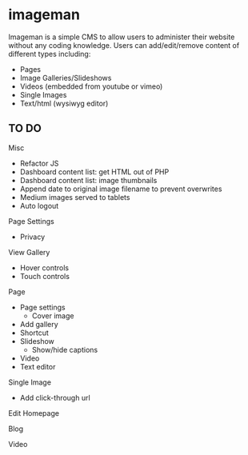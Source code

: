 # imageman

Imageman is a simple CMS to allow users to administer their website without any coding knowledge. Users can add/edit/remove content of different types including:
- Pages
- Image Galleries/Slideshows
- Videos (embedded from youtube or vimeo)
- Single Images
- Text/html (wysiwyg editor)

## TO DO

Misc
- Refactor JS
- Dashboard content list: get HTML out of PHP
- Dashboard content list: image thumbnails
- Append date to original image filename to prevent overwrites
- Medium images served to tablets
- Auto logout

Page Settings
- Privacy

View Gallery
- Hover controls
- Touch controls

Page
- Page settings
	- Cover image
- Add gallery
- Shortcut
- Slideshow
	- Show/hide captions
- Video
- Text editor

Single Image
- Add click-through url

Edit Homepage

Blog

Video
